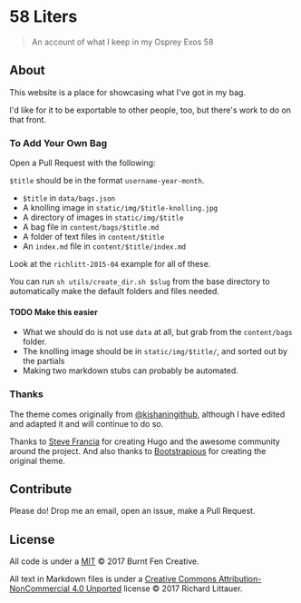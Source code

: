 # 58 Liters

> An account of what I keep in my Osprey Exos 58

## About

This website is a place for showcasing what I've got in my bag.

I'd like for it to be exportable to other people, too, but there's work to do on that front.

### To Add Your Own Bag

Open a Pull Request with the following:

`$title` should be in the format `username-year-month`.

- `$title` in `data/bags.json`
- A knolling image in `static/img/$title-knolling.jpg`
- A directory of images in `static/img/$title`
- A bag file in `content/bags/$title.md`
- A folder of text files in `content/$title`
- An `index.md` file in `content/$title/index.md`

Look at the `richlitt-2015-04` example for all of these.

You can run `sh utils/create_dir.sh $slug` from the base directory to automatically make the default folders and files needed.

#### TODO Make this easier

- What we should do is not use `data` at all, but grab from the `content/bags` folder.
- The knolling image should be in `static/img/$title/`, and sorted out by the partials
- Making two markdown stubs can probably be automated.

### Thanks

The theme comes originally from [@kishaningithub](https://github.com/kishaningithub/hugo-creative-portfolio-theme), although I have edited and adapted it and will continue to do so.

Thanks to [Steve Francia](https://github.com/spf13) for creating Hugo and the awesome community around the project. And also thanks to [Bootstrapious](http://bootstrapious.com/) for creating the original theme.

## Contribute

Please do! Drop me an email, open an issue, make a Pull Request.

## License

All code is under a [MIT](LICENSE) © 2017 Burnt Fen Creative.

All text in Markdown files is under a [Creative Commons Attribution-NonCommercial 4.0 Unported](https://creativecommons.org/licenses/by-nc/4.0/legalcode) license © 2017 Richard Littauer.
